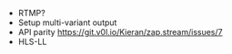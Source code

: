 - RTMP?
- Setup multi-variant output
- API parity https://git.v0l.io/Kieran/zap.stream/issues/7
- HLS-LL
